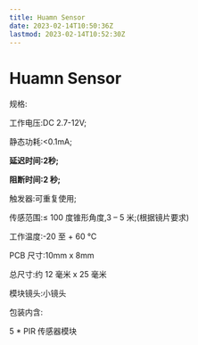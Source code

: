 ```yaml
---
title: Huamn Sensor
date: 2023-02-14T10:50:36Z
lastmod: 2023-02-14T10:52:30Z
---
```


# Huamn Sensor

规格:

工作电压:DC 2.7-12V;

静态功耗:<0.1mA;

**延迟时间:2秒;**

**阻断时间:2 秒;**

触发器:可重复使用;

传感范围:≤ 100 度锥形角度,3 – 5 米;(根据镜片要求)

工作温度:-20 至 + 60 ℃

PCB 尺寸:10mm x 8mm

总尺寸:约 12 毫米 x 25 毫米

模块镜头:小镜头

包装内含:

5 * PIR 传感器模块

‍
